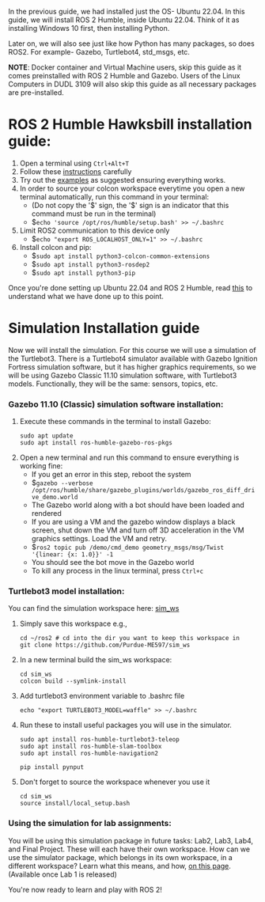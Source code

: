 
In the previous guide, we had installed just the OS- Ubuntu 22.04. In this guide, we will install ROS 2 Humble, inside Ubuntu 22.04. Think of it as installing Windows 10 first, then installing Python.

Later on, we will also see just like how Python has many packages, so does ROS2. For example- Gazebo, Turtlebot4, std_msgs, etc.

**NOTE**: Docker container and Virtual Machine users, skip this guide as it comes preinstalled with ROS 2 Humble and Gazebo. Users of the Linux Computers in DUDL 3109 will also skip this guide as all necessary packages are pre-installed.

# ROS 2 Humble Hawksbill installation guide:
1. Open a terminal using `Ctrl+Alt+T`
1. Follow these [instructions](https://docs.ros.org/en/humble/Installation/Ubuntu-Install-Debians.html) carefully
1. Try out the [examples](https://docs.ros.org/en/humble/Installation/Ubuntu-Install-Debians.html#try-some-examples) as suggested ensuring everything works.
1. In order to source your colcon workspace everytime you open a new terminal automatically, run this command in your terminal:
    * (Do not copy the '\$' sign, the '\$' sign is an indicator that this command must be run in the terminal)
    * $`echo 'source /opt/ros/humble/setup.bash' >> ~/.bashrc`
1. Limit ROS2 communication to this device only
    * $`echo "export ROS_LOCALHOST_ONLY=1" >> ~/.bashrc`
1. Install colcon and pip:
    * $`sudo apt install python3-colcon-common-extensions`
    * $`sudo apt install python3-rosdep2`
    * $`sudo apt install python3-pip`

Once you're done setting up Ubuntu 22.04 and ROS 2 Humble, read [this](Resources/Software_Pkg_and_OS.md) to understand what we have done up to this point. 

# Simulation Installation guide
Now we will install the simulation. For this course we will use a simulation of the Turtlebot3. There is a Turtlebot4 simulator available with Gazebo Ignition Fortress simulation software, but it has higher graphics requirements, so we will be using Gazebo Classic 11.10 simulation software, with Turtlebot3 models. Functionally, they will be the same: sensors, topics, etc.

### Gazebo 11.10 (Classic) simulation software installation:
1. Execute these commands in the terminal to install Gazebo:
    ```
    sudo apt update
    sudo apt install ros-humble-gazebo-ros-pkgs
    ```
1. Open a new terminal and run this command to ensure everything is working fine:
    * If you get an error in this step, reboot the system
    * $`gazebo --verbose /opt/ros/humble/share/gazebo_plugins/worlds/gazebo_ros_diff_drive_demo.world`
    * The Gazebo world along with a bot should have been loaded and rendered
    * If you are using a VM and the gazebo window displays a black screen, shut down the VM and turn off 3D acceleration in the VM graphics settings. Load the VM and retry.
    * $`ros2 topic pub /demo/cmd_demo geometry_msgs/msg/Twist '{linear: {x: 1.0}}' -1`
    * You should see the bot move in the Gazebo world
    * To kill any process in the linux terminal, press `Ctrl+c`


### Turtlebot3 model installation:
You can find the simulation workspace here: [sim_ws](https://github.com/Purdue-ME597/sim_ws)

1. Simply save this workspace e.g., 
    ```
    cd ~/ros2 # cd into the dir you want to keep this workspace in
    git clone https://github.com/Purdue-ME597/sim_ws
    ```

2. In a new terminal build the sim_ws workspace: 
    ```
    cd sim_ws
    colcon build --symlink-install
    ```

3. Add turtlebot3 environment variable to .bashrc file
    ```
    echo "export TURTLEBOT3_MODEL=waffle" >> ~/.bashrc
    ```
4. Run these to install useful packages you will use in the simulator.
    ```
    sudo apt install ros-humble-turtlebot3-teleop
    sudo apt install ros-humble-slam-toolbox
    sudo apt install ros-humble-navigation2
    ```
    
    ```
    pip install pynput
    ```

5. Don't forget to source the workspace whenever you use it
    ```
    cd sim_ws
    source install/local_setup.bash
    ```

### Using the simulation for lab assignments:
You will be using this simulation package in future tasks: Lab2, Lab3, Lab4, and Final Project. These will each have their own workspace. How can we use the simulator package, which belongs in its own workspace, in a different workspace? Learn what this means, and how, [on this page](../1-ROS_2_Basics/4-ROS_2_workspaces.md). (Available once Lab 1 is released)


You're now ready to learn and play with ROS 2! 
